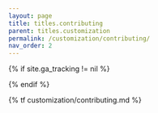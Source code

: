 ```yaml
---
layout: page
title: titles.contributing
parent: titles.customization
permalink: /customization/contributing/
nav_order: 2
---
```


<!-- Tag page view -->
{% if site.ga_tracking != nil %}
<script>gtag('config', '{{ site.ga_tracking }}', {'page_path': window.location.pathname})</script>
{% endif %}

{% tf customization/contributing.md %}